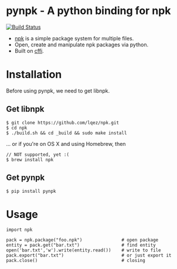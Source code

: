 pynpk - A python binding for npk
================================
[![Build Status](https://travis-ci.org/lqez/pynpk.png?branch=master)](https://travis-ci.org/lqez/pynpk)

- [npk](https://github.com/lqez/npk) is a simple package system for multiple files.
- Open, create and manipulate npk packages via python.
- Built on [cffi](http://pypi.python.org/pypi/cffi).

Installation
============

Before using pynpk, we need to get libnpk.

Get libnpk
----------
    $ git clone https://github.com/lqez/npk.git
    $ cd npk
    $ ./build.sh && cd _build && sudo make install

... or if you're on OS X and using Homebrew, then

    // NOT supported, yet :(
    $ brew install npk  
    
Get pynpk
---------
    $ pip install pynpk


Usage
=====

    import npk
    
    pack = npk.package("foo.npk")               # open package 
    entity = pack.get("bar.txt")                # find entity
    open('bar.txt','w').write(entity.read())    # write to file
    pack.export("bar.txt")                      # or just export it
    pack.close()                                # closing 

